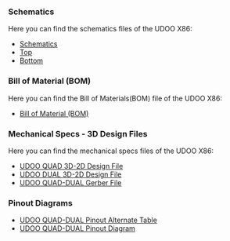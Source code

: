### Schematics

Here you can find the schematics files of the UDOO X86:
* [Schematics](https://udoo.org/download/files/UDOO_QUAD-DUAL/schematics/UDOO_QUAD-DUAL_REV_D_schematics.pdf)
* [Top](https://udoo.org/download/files/UDOO_QUAD-DUAL/schematics/UDOO_QUAD-DUAL_REV_D_top.pdf)
* [Bottom](https://udoo.org/download/files/UDOO_QUAD-DUAL/schematics/UDOO_QUAD-DUAL_REV_D_bottom.pdf)

### Bill of Material (BOM)

Here you can find the Bill of Materials(BOM) file of the UDOO X86:
* [Bill of Material (BOM)](https://udoo.org/download/files/UDOO_QUAD-DUAL/schematics/UDOO_QUADDUAL_BOM.xls)

### Mechanical Specs - 3D Design Files

Here you can find the mechanical specs files of the UDOO X86:
* [UDOO QUAD 3D-2D Design File](https://udoo.org/download/files/UDOO_QUAD-DUAL/mechanical_specs/UDOO_Quad_3D_2D_models_rev1.1.zip)
* [UDOO DUAL 3D-2D Design File](https://udoo.org/download/files/UDOO_QUAD-DUAL/mechanical_specs/UDOO_Dual_3D_2D_models_rev1.1.zip)
* [UDOO QUAD-DUAL Gerber File](https://udoo.org/download/files/UDOO_QUAD-DUAL/mechanical_specs/UDOO_QUAD-DUAL_gerber.rar)

### Pinout Diagrams

* [UDOO QUAD-DUAL Pinout Alternate Table](https://udoo.org/download/files/UDOO_QUAD-DUAL/pinout/UDOO_pinout_alternate_table.pdf)
* [UDOO QUAD-DUAL Pinout Diagram](https://udoo.org/download/files/UDOO_QUAD-DUAL/pinout/Udoo_pinout_diagram.pdf)
